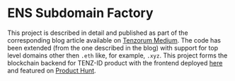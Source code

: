 # ENS Subdomain Factory

This project is described in detail and published as part of the corresponding blog article available on [Tenzorum Medium](https://medium.com/tenzorum-project/the-ultimate-ens-and-%C4%91app-tutorial-a4f2ede94b08).
The code has been extended (from the one described in the blog) with support for top level domains other then `.eth` like, for example, `.xyz`.
This project forms the blockchain backend for TENZ-ID product with the frontend deployed [here](https://tenzorum.org/tenz_id) and featured on [Product Hunt](https://hackernoon.com/digital-identity-on-the-blockchain-you-can-claim-yours-today-e5ee19ddd6c5).
